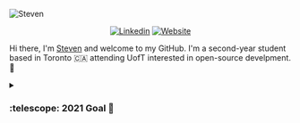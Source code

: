 <p><img src="https://github.com/rishiosaur/rishiosaur/raw/master/hero.png" alt="Steven">
  <p align="center">
    <a href="https://linkedin.com/in/heyrishi/"><img src="https://img.shields.io/badge/-steven-mathew?style=for-the-badge&amp;logo=Linkedin&amp;logoColor=white&amp;link=https://linkedin.com/in/heyrishi/" alt="Linkedin"></a>
<a href="https://steven-mathew.github.io/"><img src="https://img.shields.io/badge/-website-ff66ce?style=for-the-badge&amp;logoColor=white&amp;link=https://steven-mathew.github.io/" alt="Website"></a>
  </p>
</p>

<p>Hi there, I'm <a href="http://steven-mathew.github.io/">Steven</a> and welcome to my GitHub. I'm a second-year student based in Toronto 🇨🇦 attending UofT interested in open-source develpment. 👋 </p>

<details>
  <summary><h3>:telescope: 2021 Goal 🌱</h3></summary>
  Try out <a href="https://www.rust-lang.org/">rust</a> and write a programming-language based in it. 
</details>

<!--
**steven-mathew/steven-mathew** is a ✨ _special_ ✨ repository because its `README.md` (this file) appears on your GitHub profile.

Here are some ideas to get you started:

- 🔭 I’m currently working on ...
- 🌱 I’m currently learning ...
- 👯 I’m looking to collaborate on ...
- 🤔 I’m looking for help with ...
- 💬 Ask me about ...
- 📫 How to reach me: ...
- 😄 Pronouns: ...
- ⚡ Fun fact: ...
-->
